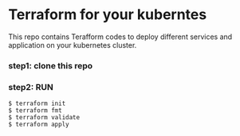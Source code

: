 # Terraform for your kuberntes
This repo contains Terafform codes to deploy different services and application on your kubernetes cluster.

### step1: clone this repo

### step2: RUN
```
$ terraform init
$ terraform fmt
$ terraform validate
$ terraform apply
```
